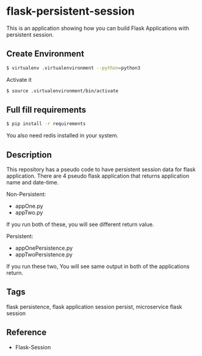 # flask-persistent-session
This is an application showing how you can build Flask Applications with persistent session.


## Create Environment
```bash
$ virtualenv .virtualenvironment --python=python3
```

Activate it

```bash
$ source .virtualenvironment/bin/activate
```

## Full fill requirements

```bash
$ pip install -r requirements
```

You also need redis installed in your system.

## Description

This repository has a pseudo code to have persistent session data for flask application.
There are 4 pseudo flask application that returns application name and date-time.

Non-Persistent:

- appOne.py
- appTwo.py

If you run both of these, you will see different return value.

Persistent:

- appOnePersistence.py
- appTwoPersistence.py

If you run these two, You will see same output in both of the applications return.


## Tags
flask persistence, flask application session persist, microservice flask session


## Reference
- Flask-Session